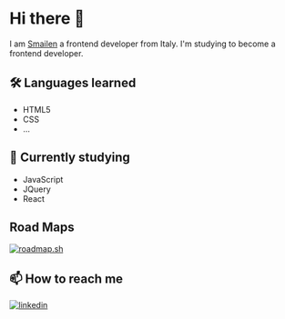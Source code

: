 
# Hi there 👋

I am [Smailen](https://github.com/Smailen5) a frontend developer from Italy. I'm studying to become a frontend developer.
 
## 🛠 Languages ​​learned
- HTML5
- CSS
- ...
  
## 🧰 Currently studying
- JavaScript
- JQuery
- React

## Road Maps
[![roadmap.sh](https://api.roadmap.sh/v1-badge/tall/6582d2025145316d253219fc?variant=dark)](https://roadmap.sh)

## 📫 How to reach me
[![linkedin](https://img.shields.io/badge/linkedin-0A66C2?style=for-the-badge&logo=linkedin&logoColor=white)](https://www.linkedin.com/in/smailen-vargas/)
